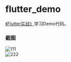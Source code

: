 # flutter_demo

[《Flutter实战》](https://book.flutterchina.club)学习Demo代码。  

### 截图

![111](https://raw.githubusercontent.com/FlutterDeMon/flutter_demo/master/screen/1.jpg)  
![222](https://raw.githubusercontent.com/FlutterDeMon/flutter_demo/master/screen/2.jpg)

